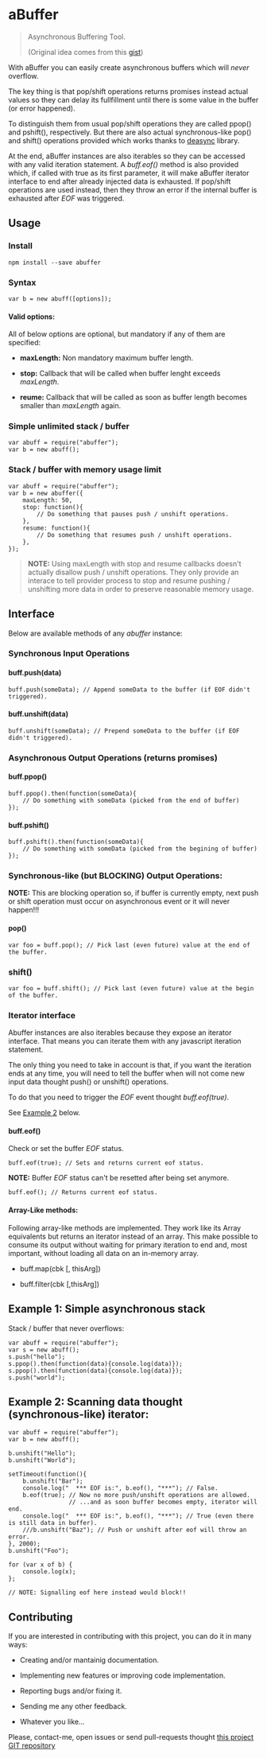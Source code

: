 aBuffer
=======

> Asynchronous Buffering Tool.
>
> (Original idea comes from this [gist](https://gist.github.com/bitifet/f6914cb51bd1f22cfd85)) 

With aBuffer you can easily create asynchronous buffers which will *never*
overflow.

The key thing is that pop/shift operations returns promises instead actual
values so they can delay its fullfillment until there is some value in the
buffer (or error happened).

To distinguish them from usual pop/shift operations they are called ppop() and
pshift(), respectively. But there are also actual synchronous-like pop() and
shift() operations provided which works thanks to
[deasync](https://www.npmjs.com/package/deasync) library.

At the end, aBuffer instances are also iterables so they can be accessed with
any valid iteration statement. A *buff.eof()* method is also provided which, if
called with true as its first parameter, it will make aBuffer iterator
interface to end after already injected data is exhausted. If pop/shift
operations are used instead, then they throw an error if the internal buffer is
exhausted after *EOF* was triggered.


Usage
-----

### Install

    npm install --save abuffer


### Syntax

    var b = new abuff([options]);


#### Valid options:

All of below options are optional, but mandatory if any of them are specified:

  * **maxLength:** Non mandatory maximum buffer length.

  * **stop:** Callback that will be called when buffer lenght exceeds
  *maxLength*.

  * **reume:** Callback that will be called as soon as buffer length becomes
  smaller than *maxLength* again.


### Simple unlimited stack / buffer

    var abuff = require("abuffer");
    var b = new abuff();


### Stack / buffer with memory usage limit

    var abuff = require("abuffer");
    var b = new abuffer({
        maxLength: 50,
        stop: function(){
            // Do something that pauses push / unshift operations.
        },
        resume: function(){
            // Do something that resumes push / unshift operations.
        },
    });

> **NOTE:** Using maxLength with stop and resume callbacks doesn't actually
> disallow push / unshift operations. They only provide an interace to tell
> provider process to stop and resume pushing / unshifting more data in order
> to preserve reasonable memory usage.



Interface
---------

Below are available methods of any *abuffer* instance:


### Synchronous Input Operations

#### buff.push(data)

    buff.push(someData); // Append someData to the buffer (if EOF didn't triggered).


#### buff.unshift(data)

    buff.unshift(someData); // Prepend someData to the buffer (if EOF didn't triggered).


### Asynchronous Output Operations (returns promises)

#### buff.ppop()

    buff.ppop().then(function(someData){
        // Do something with someData (picked from the end of buffer)
    });


#### buff.pshift()

    buff.pshift().then(function(someData){
        // Do something with someData (picked from the begining of buffer)
    });


### Synchronous-like (but BLOCKING) Output Operations:

**NOTE:** This are blocking operation so, if buffer is currently empty, next
push or shift operation must occur on asynchronous event or it will never
happen!!!


#### pop()

    var foo = buff.pop(); // Pick last (even future) value at the end of the buffer.


### shift()

    var foo = buff.shift(); // Pick last (even future) value at the begin of the buffer.


### Iterator interface

Abuffer instances are also iterables because they expose an iterator interface.
That means you can iterate them with any javascript iteration statement.

The only thing you need to take in account is that, if you want the iteration
ends at any time, you will need to tell the buffer when will not come new input
data thought push() or unshift() operations.

To do that you need to trigger the *EOF* event thought *buff.eof(true)*.

See [Example 2](#example2) below.


#### buff.eof()

Check or set the buffer *EOF* status.

    buff.eof(true); // Sets and returns current eof status.


**NOTE:** Buffer *EOF* status can't be resetted after being set anymore.

    buff.eof(); // Returns current eof status.


#### Array-Like methods:

Following array-like methods are implemented. They work like its Array
equivalents but returns an iterator instead of an array. This make possible to
consume its output without waiting for primary iteration to end and, most
important, without loading all data on an in-memory array.

  * buff.map(cbk [, thisArg])

  * buff.filter(cbk [,thisArg])


Example 1: Simple asynchronous stack
------------------------------------

Stack / buffer that never overflows:

    var abuff = require("abuffer");
    var s = new abuff();
    s.push("hello");
    s.ppop().then(function(data){console.log(data)});
    s.ppop().then(function(data){console.log(data)});
    s.push("world");



<a name="example2"></a>Example 2: Scanning data thought (synchronous-like) iterator:
------------------------------------------------------------------------------------


    var abuff = require("abuffer");
    var b = new abuff();

    b.unshift("Hello");
    b.unshift("World");

    setTimeout(function(){
        b.unshift("Bar");
        console.log("  *** EOF is:", b.eof(), "***"); // False.
        b.eof(true); // Now no more push/unshift operations are allowed.
                     // ...and as soon buffer becomes empty, iterator will end.
        console.log("  *** EOF is:", b.eof(), "***"); // True (even there is still data in buffer).
        ///b.unshift("Baz"); // Push or unshift after eof will throw an error.
    }, 2000);
    b.unshift("Foo");

    for (var x of b) {
        console.log(x);
    };

    // NOTE: Signalling eof here instead would block!!



<a name="contributing"></a>Contributing
---------------------------------------

If you are interested in contributing with this project, you can do it in many ways:

  * Creating and/or mantainig documentation.

  * Implementing new features or improving code implementation.

  * Reporting bugs and/or fixing it.
  
  * Sending me any other feedback.

  * Whatever you like...
    
Please, contact-me, open issues or send pull-requests thought [this project GIT repository](https://github.com/bitifet/abuffer)

